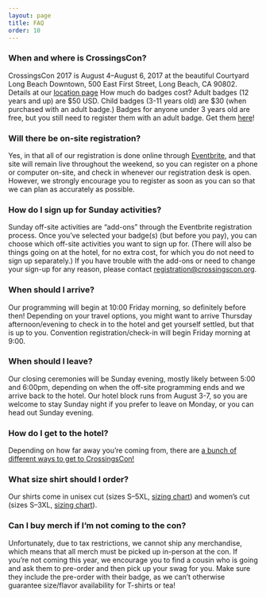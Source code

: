 ```yaml
---
layout: page
title: FAQ
order: 10
---
```


### When and where is CrossingsCon?

CrossingsCon 2017 is August 4–August 6, 2017 at the beautiful Courtyard Long Beach Downtown, 500 East First Street, Long Beach, CA 90802. Details at our [location page](/location)
How much do badges cost?
Adult badges (12 years and up) are $50 USD. Child badges (3-11 years old) are $30 (when purchased with an adult badge.) Badges for anyone under 3 years old are free, but you still need to register them with an adult badge. Get them [here](https://crossingscon-2017.eventbrite.com/?aff=site)!

### Will there be on-site registration?

Yes, in that all of our registration is done online through [Eventbrite](https://crossingscon-2017.eventbrite.com/?aff=site), and that site will remain live throughout the weekend, so you can register on a phone or computer on-site, and check in whenever our registration desk is open. However, we strongly encourage you to register as soon as you can so that we can plan as accurately as possible.

### How do I sign up for Sunday activities?

Sunday off-site activities are “add-ons” through the Eventbrite registration process. Once you’ve selected your badge(s) (but before you pay), you can choose which off-site activities you want to sign up for. (There will also be things going on at the hotel, for no extra cost, for which you do not need to sign up separately.) If you have trouble with the add-ons or need to change your sign-up for any reason, please contact <registration@crossingscon.org>.

### When should I arrive?

Our programming will begin at 10:00 Friday morning, so definitely before then! Depending on your travel options, you might want to arrive Thursday afternoon/evening to check in to the hotel and get yourself settled, but that is up to you. Convention registration/check-in will begin Friday morning at 9:00.

### When should I leave?

Our closing ceremonies will be Sunday evening, mostly likely between 5:00 and 6:00pm, depending on when the off-site programming ends and we arrive back to the hotel. Our hotel block runs from August 3-7, so you are welcome to stay Sunday night if you prefer to leave on Monday, or you can head out Sunday evening.

### How do I get to the hotel?

Depending on how far away you’re coming from, there are [a bunch of different ways to get to CrossingsCon!](/location/getting-to-the-con/)

### What size shirt should I order?

Our shirts come in unisex cut (sizes S–5XL, [sizing chart](http://www.mygildan.com/store/us/browse/productDetailsPage.jsp?productId=5000)) and women’s cut (sizes S–3XL, [sizing chart](http://www.mygildan.com/store/us/browse/productDetailsPage.jsp?productId=5000L)).

### Can I buy merch if I’m not coming to the con?

Unfortunately, due to tax restrictions, we cannot ship any merchandise, which means that all merch must be picked up in-person at the con. If you’re not coming this year, we encourage you to find a cousin who is going and ask them to pre-order and then pick up your swag for you. Make sure they include the pre-order with their badge, as we can’t otherwise guarantee size/flavor availability for T-shirts or tea!
